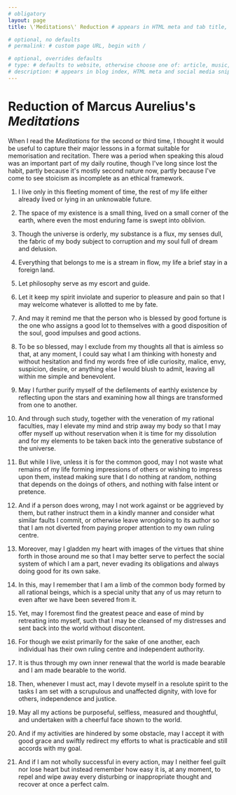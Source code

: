 ```yaml
---
# obligatory
layout: page
title: \'Meditations\' Reduction # appears in HTML meta and tab title, not in content

# optional, no defaults
# permalink: # custom page URL, begin with /

# optional, overrides defaults
# type: # defaults to website, otherwise choose one of: article, music, video
# description: # appears in blog index, HTML meta and social media snippets
---
```

# Reduction of Marcus Aurelius's *Meditations*

When I read the *Meditations* for the second or third time, I thought it would be useful to capture their major lessons in a format suitable for memorisation and recitation. There was a period when speaking this aloud was an important part of my daily routine, though I've long since lost the habit, partly because it's mostly second nature now, partly because I've come to see stoicism as incomplete as an ethical framework.

1. I live only in this fleeting moment of time, the rest of my life either already lived or lying in an unknowable future.
2. The space of my existence is a small thing, lived on a small corner of the earth, where even the most enduring fame is swept into oblivion.
3. Though the universe is orderly, my substance is a flux, my senses dull, the fabric of my body subject to corruption and my soul full of dream and delusion.
4. Everything that belongs to me is a stream in flow, my life a brief stay in a foreign land.

5. Let philosophy serve as my escort and guide.
6. Let it keep my spirit inviolate and superior to pleasure and pain so that I may welcome whatever is allotted to me by fate.
7. And may it remind me that the person who is blessed by good fortune is the one who assigns a good lot to themselves with a good disposition of the soul, good impulses and good actions.

8. To be so blessed, may I exclude from my thoughts all that is aimless so that, at any moment, I could say what I am thinking with honesty and without hesitation and find my words free of idle curiosity, malice, envy, suspicion, desire, or anything else I would blush to admit, leaving all within me simple and benevolent.
9. May I further purify myself of the defilements of earthly existence by reflecting upon the stars and examining how all things are transformed from one to another.
10. And through such study, together with the veneration of my rational faculties, may I elevate my mind and strip away my body so that I may offer myself up without reservation when it is time for my dissolution and for my elements to be taken back into the generative substance of the universe.

11. But while I live, unless it is for the common good, may I not waste what remains of my life forming impressions of others or wishing to impress upon them, instead making sure that I do nothing at random, nothing that depends on the doings of others, and nothing with false intent or pretence.
12. And if a person does wrong, may I not work against or be aggrieved by them, but rather instruct them in a kindly manner and consider what similar faults I commit, or otherwise leave wrongdoing to its author so that I am not diverted from paying proper attention to my own ruling centre.
13. Moreover, may I gladden my heart with images of the virtues that shine forth in those around me so that I may better serve to perfect the social system of which I am a part, never evading its obligations and always doing good for its own sake.
14. In this, may I remember that I am a limb of the common body formed by all rational beings, which is a special unity that any of us may return to even after we have been severed from it.

15. Yet, may I foremost find the greatest peace and ease of mind by retreating into myself, such that I may be cleansed of my distresses and sent back into the world without discontent.
16. For though we exist primarily for the sake of one another, each individual has their own ruling centre and independent authority.
17. It is thus through my own inner renewal that the world is made bearable and I am made bearable to the world.

18. Then, whenever I must act, may I devote myself in a resolute spirit to the tasks I am set with a scrupulous and unaffected dignity, with love for others, independence and justice.
19. May all my actions be purposeful, selfless, measured and thoughtful, and undertaken with a cheerful face shown to the world.
20. And if my activities are hindered by some obstacle, may I accept it with good grace and swiftly redirect my efforts to what is practicable and still accords with my goal.
21. And if I am not wholly successful in every action, may I neither feel guilt nor lose heart but instead remember how easy it is, at any moment, to repel and wipe away every disturbing or inappropriate thought and recover at once a perfect calm.
